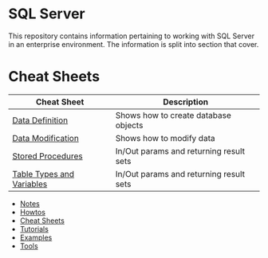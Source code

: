 # SQL Server

This repository contains information pertaining to working with SQL Server in an enterprise environment. The information is split into section that cover.


# Cheat Sheets

| Cheat Sheet                       | Description                 |
| ---------------------------------------| ----------------------------|
| [Data Definition](./docs/cheatsheets/data-definition/data-definition.md)| Shows how to create database objects |
| [Data Modification](./docs/cheatsheets/data-modification/data-modification.md)| Shows how to modify data |
| [Stored Procedures](./docs/cheatsheets/stored-procedures/README.MD)| In/Out params and returning result sets |
| [Table Types and Variables](./docs/cheatsheets/table-types-and-variables//README.MD)| In/Out params and returning result sets |

* [Notes](./docs/notes/README.MD)
* [Howtos](./docs/howtos/README.MD)
* [Cheat Sheets](./docs/cheatsheets/README.MD)
* [Tutorials](./docs/tutorials/README.MD)
* [Examples](./docs/examples/README.MD)
* [Tools](./docs/tools/README.MD)


